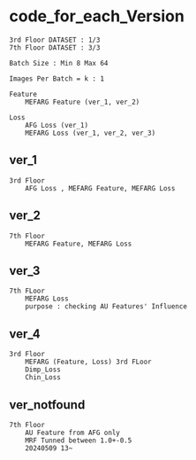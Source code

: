 # code_for_each_Version
    
    3rd Floor DATASET : 1/3
    7th Floor DATASET : 3/3

    Batch Size : Min 8 Max 64

    Images Per Batch = k : 1

    Feature 
        MEFARG Feature (ver_1, ver_2)
    
    Loss
        AFG Loss (ver_1)
        MEFARG Loss (ver_1, ver_2, ver_3)
    
## ver_1 
    3rd Floor
        AFG Loss , MEFARG Feature, MEFARG Loss
    
## ver_2
    7th Floor
        MEFARG Feature, MEFARG Loss

## ver_3
    7th FLoor
        MEFARG Loss
        purpose : checking AU Features' Influence

## ver_4
    3rd Floor
        MEFARG (Feature, Loss) 3rd FLoor
        Dimp_Loss
        Chin_Loss

## ver_notfound
    7th Floor
        AU Feature from AFG only
        MRF Tunned between 1.0+-0.5
        20240509 13~ 